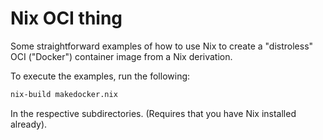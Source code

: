 # Nix OCI thing

Some straightforward examples of how to use Nix to create a "distroless" OCI ("Docker") container image from a Nix derivation. 

To execute the examples, run the following:

```bash
nix-build makedocker.nix
```

In the respective subdirectories. (Requires that you have Nix installed already).
